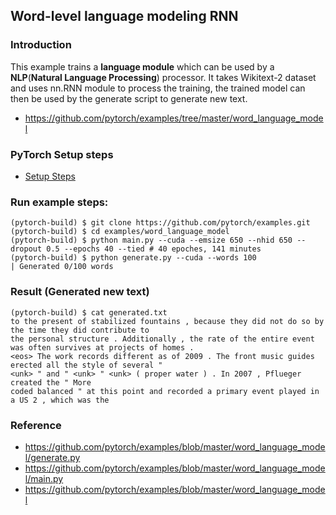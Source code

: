 ## Word-level language modeling RNN
### Introduction
This example trains a **language module** which can be used by a **NLP**(**Natural Language Processing**) processor. It takes Wikitext-2 dataset and uses nn.RNN module to process the training, the trained model can then be used by the generate script to generate new text.
* https://github.com/pytorch/examples/tree/master/word_language_model

### PyTorch Setup steps

* [Setup Steps](https://github.com/windriver-codecamp/GPU-WRLinux/tree/main/3_Software/4_Toolkit_SDK/PyTorch) 

### Run example steps:
```
(pytorch-build) $ git clone https://github.com/pytorch/examples.git
(pytorch-build) $ cd examples/word_language_model
(pytorch-build) $ python main.py --cuda --emsize 650 --nhid 650 --dropout 0.5 --epochs 40 --tied # 40 epoches, 141 minutes
(pytorch-build) $ python generate.py --cuda --words 100
| Generated 0/100 words
```
### Result (Generated new text)
```
(pytorch-build) $ cat generated.txt
to the present of stabilized fountains , because they did not do so by the time they did contribute to
the personal structure . Additionally , the rate of the entire event was often survives at projects of homes .
<eos> The work records different as of 2009 . The front music guides erected all the style of several "
<unk> " and " <unk> " <unk> ( proper water ) . In 2007 , Pflueger created the " More
coded balanced " at this point and recorded a primary event played in a US 2 , which was the
```
### Reference
* https://github.com/pytorch/examples/blob/master/word_language_model/generate.py
* https://github.com/pytorch/examples/blob/master/word_language_model/main.py
* https://github.com/pytorch/examples/blob/master/word_language_model
